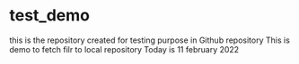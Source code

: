 # test_demo
this is the repository created for testing purpose in Github repository
This is demo to fetch filr to local repository
Today is 11 february 2022
